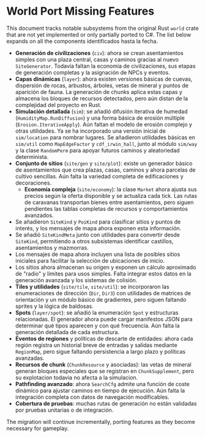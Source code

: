# World Port Missing Features

This document tracks notable subsystems from the original Rust `world` crate
that are not yet implemented or only partially ported to C#. The list below
expands on all the components identificados hasta la fecha.

- **Generación de civilizaciones** (`civ`): ahora se crean asentamientos
  simples con una plaza central, casas y caminos gracias al nuevo
  `SiteGenerator`. Todavía faltan la economía de civilizaciones, sus
  etapas de generación completas y la asignación de NPCs y eventos.
- **Capas dinámicas** (`layer`): ahora existen versiones básicas de cuevas,
  dispersión de rocas, arbustos, árboles, vetas de mineral y puntos de
  aparición de fauna. La generación de chunks aplica estas capas y
  almacena los bloques de recursos detectados, pero aún distan de la
  complejidad del proyecto en Rust.
- **Simulación detallada** (`sim`): se añadió difusión iterativa de humedad
  (`HumidityMap.RunDiffusion`) y una forma básica de erosión múltiple
  (`Erosion.IterativeApply`). Aún faltan el modelo de erosión complejo y otras
  utilidades. Ya se ha incorporado una versión
  inicial de `sim/location` para nombrar lugares. Se añadieron utilidades
  básicas en `sim/util` como `MapEdgeFactor` y `cdf_irwin_hall`, junto al módulo
  `sim/way` y la clase `RandomPerm` para apoyar futuros caminos y
  aleatoriedad determinista.
- **Conjunto de sitios** (`site/gen` y `site/plot`): existe un generador
  básico de asentamientos que crea plazas, casas, caminos y ahora parcelas de
  cultivo sencillas. Aún falta la variedad completa de edificaciones y
  decoraciones.
  - **Economía compleja** (`site/economy`): la clase `Market` ahora ajusta sus
    precios según la oferta disponible y se actualiza cada tick. Las rutas de
    caravanas transportan bienes entre asentamientos, pero siguen pendientes las
    tablas completas de recursos y comportamientos avanzados.
- Se añadieron `SiteKind` y `PoiKind` para clasificar sitios y puntos de
  interés, y los mensajes de mapa ahora exponen esta información.
- Se añadió `SiteKindMeta` junto con utilidades para convertir desde
  `SiteKind`, permitiendo a otros subsistemas identificar castillos,
  asentamientos y mazmorras.
- Los mensajes de mapa ahora incluyen una lista de posibles sitios
  iniciales para facilitar la selección de ubicaciones de inicio.
- Los sitios ahora almacenan su origen y exponen un cálculo aproximado
  de "radio" y límites para usos simples. Falta integrar estos datos en
  la generación avanzada y los sistemas de colisión.
- **Tiles y utilidades** (`site/tile`, `site/util`): se incorporaron las
  enumeraciones de dirección (`Dir`, `Dir3`) con utilidades de matrices de
  orientación y un módulo básico de gradientes, pero siguen faltando sprites y
  la lógica de baldosas.
- **Spots** (`layer/spot`): se añadió la enumeración `Spot` y estructuras
  relacionadas. El generador ahora puede cargar manifestos JSON para
  determinar qué tipos aparecen y con qué frecuencia. Aún falta la
  generación detallada de cada estructura.
- **Eventos de regiones** y políticas de descarte de entidades: ahora cada región
  registra un historial breve de entradas y salidas mediante `RegionMap`, pero
  sigue faltando persistencia a largo plazo y políticas avanzadas.
- **Recursos de chunk** (`ChunkResource` y asociadas): las vetas de mineral
  generan bloques especiales que se registran en `ChunkSupplement`, pero
  su explotacion todavia no afecta a la simulacion.
- **Pathfinding avanzado**: ahora `SearchCfg` admite una función de coste
  dinámico para ajustar caminos en tiempo de ejecución. Aún falta la
  integración completa con datos de navegación modificables.
- **Cobertura de pruebas**: muchas rutas de generación no están validadas por
  pruebas unitarias o de integración.

The migration will continue incrementally, porting features as they
become necessary for gameplay.
